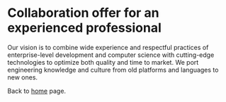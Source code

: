 # Collaboration offer for an experienced professional

Our vision is to combine wide experience and respectful practices of
enterprise-level development and computer science with cutting-edge technologies
to optimize both quality and time to market. We port engineering knowledge and
culture from old platforms and languages to new ones.

Back to [home](home.md) page.

